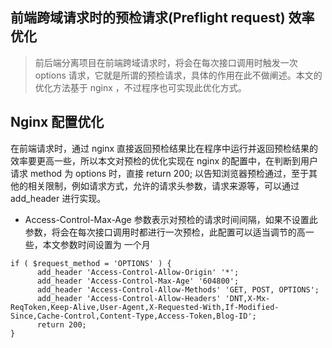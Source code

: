 ## 前端跨域请求时的预检请求(Preflight request) 效率优化

> 前后端分离项目在前端跨域请求时，将会在每次接口调用时触发一次 options 请求，它就是所谓的预检请求，具体的作用在此不做阐述。本文的优化方法基于 nginx ，不过程序也可实现此优化方式。

## Nginx 配置优化

在前端请求时，通过 nginx 直接返回预检结果比在程序中运行并返回预检结果的效率要更高一些，所以本文对预检的优化实现在 nginx 的配置中，在判断到用户请求 method 为 options 时，直接 return 200; 以告知浏览器预检通过，至于其他的相关限制，例如请求方式，允许的请求头参数，请求来源等，可以通过 add_header 进行实现。

- Access-Control-Max-Age 参数表示对预检的请求时间间隔，如果不设置此参数，将会在每次接口调用时都进行一次预检，此配置可以适当调节的高一些，本文参数时间设置为 一个月

```
if ( $request_method = 'OPTIONS' ) {
      add_header 'Access-Control-Allow-Origin' '*';
      add_header 'Access-Control-Max-Age' '604800';
      add_header 'Access-Control-Allow-Methods' 'GET, POST, OPTIONS';
      add_header 'Access-Control-Allow-Headers' 'DNT,X-Mx-ReqToken,Keep-Alive,User-Agent,X-Requested-With,If-Modified-Since,Cache-Control,Content-Type,Access-Token,Blog-ID';
      return 200;
}
```
